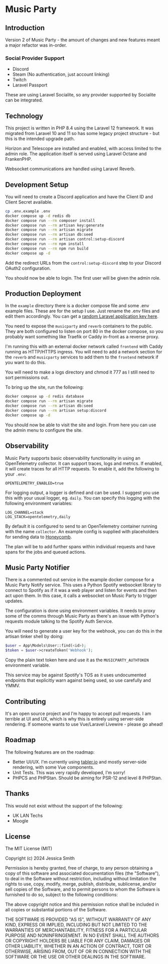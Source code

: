 # Music Party

## Introduction

Version 2 of Music Party - the amount of changes and new features meant a major refactor was in-order.

### Social Provider Support

 - Discord
 - Steam (No authentication, just account linking)
 - Twitch
 - Laravel Passport

These are using Laravel Socialite, so any provider supported by Socialite can be integrated.

## Technology

This project is written in PHP 8.4 using the Laravel 12 framework. It was migrated from Laravel 10 and 11 so has some
legacy project structure - but this is the intended upgrade path.

Horizon and Telescope are installed and enabled, with access limited to the admin role. The application itself is
served using Laravel Octane and FrankenPHP.

Websocket communications are handled using Laravel Reverb.

## Development Setup

You will need to create a Discord application and have the Client ID and Client Secret available.

```bash
cp .env.example .env
docker compose up -d redis db
docker compose run --rm composer install
docker compose run --rm artisan key:generate
docker compose run --rm artisan migrate
docker compose run --rm artisan db:seed
docker compose run --rm artisan control:setup-discord
docker compose run --rm npm install
docker compose run --rm npm run build
docker compose up -d
```

Add the redirect URLs from the `control:setup-discord` step to your Discord OAuth2 configuration.

You should now be able to login. The first user will be given the admin role.

## Production Deployment

In the `example` directory there is a docker compose file and some .env example files. These are for the setup I use.
Just rename the .env files and edit them accordingly. You can get a [random Laravel application key here](https://generate-random.org/laravel-key-generator).

You need to expose the `musicparty` and `reverb` containers to the public. They are both configured to listen on port 80
in the docker compose, so you probably want something like Traefik or Caddy in-front as a reverse proxy.

I'm running this with an external docker network called `frontend` with Caddy running as HTTP/HTTPS ingress. You will
need to add a network section for the `reverb` and `musicparty` services to add them to the `frontend` network if you
want to do this.

You will need to make a logs directory and chmod it 777 as I still need to sort permissions out.

To bring up the site, run the following:

```bash
docker compose up -d redis database
docker compose run --rm artisan migrate
docker compose run --rm artisan db:seed
docker compose run --rm artisan setup:discord
docker compose up -d
```

You should now be able to visit the site and login. From here you can use the admin menu to configure the site.

## Observability

Music Party supports basic observability functionality in using an OpenTelemetry collector. It can support traces, logs
and metrics. If enabled, it will create traces for all HTTP requests. To enable it, add the following to your `.env`:

```dotenv
OPENTELEMETRY_ENABLED=true
```

For logging output, a logger is defined and can be used. I suggest you use this with your usual logger, eg. `daily`.
You can specify this logging with the following environment variables:

```dotenv
LOG_CHANNEL=stack
LOG_STACK=opentelemetry,daily
```

By default it is configured to send to an OpenTelemetry container running with the name `collector`. An example config
is supplied with placeholders for sending data to [Honeycomb](https://www.honeycomb.io/).

The plan will be to add further spans within individual requests and have spans for the jobs and queued actions.

## Music Party Notifier

There is a commented out service in the example docker compose for a Music Party Notify service. This uses a Python
Spotify websocket library to connect to Spotify as if it was a web player and listen for events and then act upon them.
In this case, it calls a websocket on Music Party to trigger updates.

The configuration is done using environment variables. It needs to proxy some of the comms through Music Party as
there's an issue with Python's requests module talking to the Spotify Auth Service.

You will need to generate a user key for the webhook, you can do this in the artisan tinker shell by doing:

```php
$user = App\Models\User::find(<id>);
$token = $user->createToken('Webhook');
```

Copy the plain text token here and use it as the `MUSICPARTY_AUTHTOKEN` environment variable.

This service may be against Spotify's TOS as it uses undocumented endpoints that explicitly warn against being used, so
use carefully and YMMV.

## Contributing

It's an open source project and I'm happy to accept pull requests. I am terrible at UI and UX, which is why this is
entirely using server-side rendering. If someone wants to use Vue/Laravel Livewire - please go ahead!

## Roadmap

The following features are on the roadmap:

 - Better UI/UX. I'm currently using [tabler.io](https://tabler.io) and mostly server-side rendering, with some Vue components.
 - Unit Tests. This was very rapidly developed, I'm sorry!
 - PHPCS and PHPStan. Should be aiming for PSR-12 and level 8 PHPStan.

## Thanks

This would not exist without the support of the following:

- UK LAN Techs
- Moogle

## License

The MIT License (MIT)

Copyright (c) 2024 Jessica Smith

Permission is hereby granted, free of charge, to any person obtaining a copy
of this software and associated documentation files (the "Software"), to deal
in the Software without restriction, including without limitation the rights
to use, copy, modify, merge, publish, distribute, sublicense, and/or sell
copies of the Software, and to permit persons to whom the Software is
furnished to do so, subject to the following conditions:

The above copyright notice and this permission notice shall be included in
all copies or substantial portions of the Software.

THE SOFTWARE IS PROVIDED "AS IS", WITHOUT WARRANTY OF ANY KIND, EXPRESS OR
IMPLIED, INCLUDING BUT NOT LIMITED TO THE WARRANTIES OF MERCHANTABILITY,
FITNESS FOR A PARTICULAR PURPOSE AND NONINFRINGEMENT. IN NO EVENT SHALL THE
AUTHORS OR COPYRIGHT HOLDERS BE LIABLE FOR ANY CLAIM, DAMAGES OR OTHER
LIABILITY, WHETHER IN AN ACTION OF CONTRACT, TORT OR OTHERWISE, ARISING FROM,
OUT OF OR IN CONNECTION WITH THE SOFTWARE OR THE USE OR OTHER DEALINGS IN
THE SOFTWARE.
